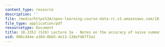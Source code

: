 ```yaml
---
content_type: resource
description: ''
file: /media/https%3A/open-learning-course-data-rc.s3.amazonaws.com/18-335j-introduction-to-numerical-methods-spring-2019/906cd44ea38d0bb54e13138efd67f3a1_MIT18_335JS19_lec3-1.pdf
file_type: application/pdf
resourcetype: Document
title: 18.335J (S19) Lecture 3a - Notes on the accuracy of naive summation
uid: 906cd44e-a38d-0bb5-4e13-138efd67f3a1
---
```

